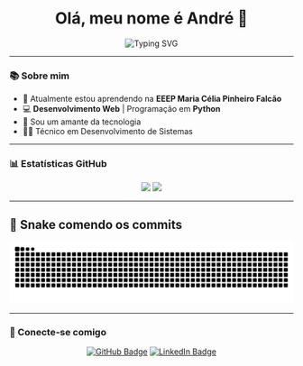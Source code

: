 <h1 align="center">Olá, meu nome é André 👋</h1>

<p align="center">
  <img src="https://readme-typing-svg.demolab.com?font=Fira+Code&pause=1000&color=00FF99&center=true&vCenter=true&width=435&lines=Desenvolvedor+Frontend;Apaixonado+por+Tecnologia;Focado+em+Python+e+Web!" alt="Typing SVG" />
</p>


---

### 📚 Sobre mim

- 🌱 Atualmente estou aprendendo na **EEEP Maria Célia Pinheiro Falcão**
- 💻 **Desenvolvimento Web** | Programação em **Python**
- 💙 Sou um amante da tecnologia
- 👨‍💻 Técnico em Desenvolvimento de Sistemas

---

### 📊 Estatísticas GitHub

<p align="center">
  <img src="https://github-readme-stats.vercel.app/api?username=andrefrx14&theme=radical" />
<img src="https://github-readme-stats.vercel.app/api/top-langs/?username=andrefrx14&layout=compact&theme=radical" />
</p>


---


## 🐍 Snake comendo os commits

<p align="center">
  <img alt="snake animation" src="https://raw.githubusercontent.com/andrefrx14/andrefrx14/output/github-contribution-grid-snake.svg" />
</p>

---

### 🔗 Conecte-se comigo

<p align="center">
  <a href="https://github.com/andrefrx14"><img src="https://img.shields.io/badge/GitHub-andrefx14-181717?style=for-the-badge&logo=github" alt="GitHub Badge"/></a>
  <a href="https://www.linkedin.com/in/andr%C3%A9-vasconcelos-a401bb29b/" target="_blank"><img src="https://img.shields.io/badge/LinkedIn-Perfil-blue?style=for-the-badge&logo=linkedin" alt="LinkedIn Badge"/></a>
</p>
